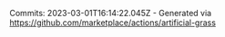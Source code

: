 Commits: 2023-03-01T16:14:22.045Z - Generated via https://github.com/marketplace/actions/artificial-grass
<br>
